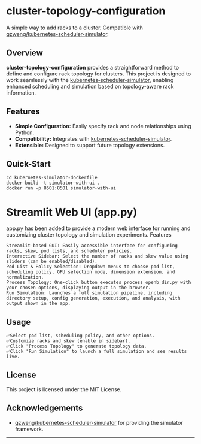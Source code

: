 # cluster-topology-configuration

A simple way to add racks to a cluster. Compatible with [qzweng/kubernetes-scheduler-simulator](https://github.com/qzweng/kubernetes-scheduler-simulator).

## Overview

**cluster-topology-configuration** provides a straightforward method to define and configure rack topology for clusters. This project is designed to work seamlessly with the [kubernetes-scheduler-simulator](https://github.com/qzweng/kubernetes-scheduler-simulator), enabling enhanced scheduling and simulation based on topology-aware rack information.

## Features

- **Simple Configuration:** Easily specify rack and node relationships using Python.
- **Compatibility:** Integrates with [kubernetes-scheduler-simulator](https://github.com/qzweng/kubernetes-scheduler-simulator).
- **Extensible:** Designed to support future topology extensions.

## Quick-Start
```
cd kubernetes-simulator-dockerfile
docker build -t simulator-with-ui .
docker run -p 8501:8501 simulator-with-ui
```


# Streamlit Web UI (app.py)

app.py has been added to provide a modern web interface for running and customizing cluster topology and simulation experiments.
Features

    Streamlit-based GUI: Easily accessible interface for configuring racks, skew, pod lists, and scheduler policies.
    Interactive Sidebar: Select the number of racks and skew value using sliders (can be enabled/disabled).
    Pod List & Policy Selection: Dropdown menus to choose pod list, scheduling policy, GPU selection mode, dimension extension, and normalization.
    Process Topology: One-click button executes process_openb_dir.py with your chosen options, displaying output in the browser.
    Run Simulation: Launches a full simulation pipeline, including directory setup, config generation, execution, and analysis, with output shown in the app.

## Usage

```Use the web interface to:
✅Select pod list, scheduling policy, and other options.
✅Customize racks and skew (enable in sidebar).
✅Click "Process Topology" to generate topology data.
✅Click "Run Simulation" to launch a full simulation and see results live.
```
## License

This project is licensed under the MIT License.

## Acknowledgements

- [qzweng/kubernetes-scheduler-simulator](https://github.com/qzweng/kubernetes-scheduler-simulator) for providing the simulator framework.

---
